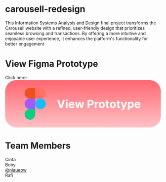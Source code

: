 # carousell-redesign
This Information Systems Analysis and Design final project transforms the Carousell website with a refined, user-friendly design that prioritizes seamless browsing and transactions. By offering a more intuitive and enjoyable user experience, it enhances the platform's functionality for better engagement

# View Figma Prototype
Click here:
<br> [![View Figma Prototype](carousell-redesign-button.svg)](https://www.figma.com/proto/7L8xIw2akjl6abY9xwdH8h/Carousell?node-id=0-1&t=Z0EoKO1WLrLbJtRA-1)

# Team Members
Cinta <br>
Boby <br>
[@niaueow](https://github.com/niaueow) <br>
Rafi
